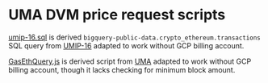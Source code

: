 # UMA DVM price request scripts

[umip-16.sql](./umip-16.sql) is derived `bigquery-public-data.crypto_ethereum.transactions` SQL query from [UMIP-16](https://github.com/UMAprotocol/UMIPs/blob/master/UMIPs/umip-16.md) adapted to work without GCP billing account.

[GasEthQuery.js](./GasEthQuery.js) is derived script from [UMA](https://github.com/UMAprotocol/protocol/blob/master/packages/core/scripts/local/GasEthQuery.js) adapted to work without GCP billing account, though it lacks checking for minimum block amount.
